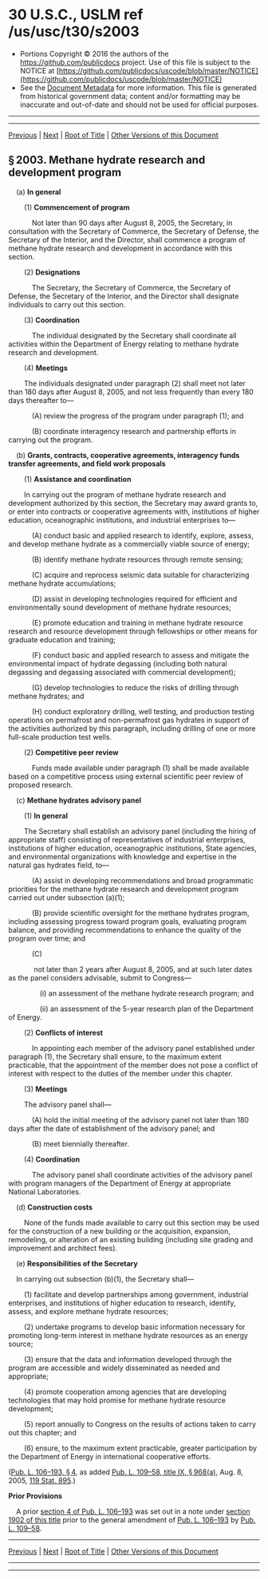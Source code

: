 ---
---

# 30 U.S.C., USLM ref /us/usc/t30/s2003

* Portions Copyright © 2016 the authors of the https://github.com/publicdocs project.
  Use of this file is subject to the NOTICE at [https://github.com/publicdocs/uscode/blob/master/NOTICE](https://github.com/publicdocs/uscode/blob/master/NOTICE)
* See the [Document Metadata](././../../../..//README.md) for more information.
  This file is generated from historical government data; content and/or formatting may be inaccurate and out-of-date and should not be used for official purposes.

----------
----------

[Previous](./../../../..//us/usc/t30/ch32/m__us_usc_t30_s2002.md) | [Next](./../../../..//us/usc/t30/ch32/m__us_usc_t30_s2004.md) | [Root of Title](./../../../../) | [Other Versions of this Document](https://publicdocs.github.io/go/links?ns=uslm&ref=%2Fus%2Fusc%2Ft30%2Fs2003)

## § 2003. Methane hydrate research and development program

    (a) __In general__ 

        (1) __Commencement of program__ 

            Not later than 90 days after August 8, 2005, the Secretary, in consultation with the Secretary of Commerce, the Secretary of Defense, the Secretary of the Interior, and the Director, shall commence a program of methane hydrate research and development in accordance with this section.

        (2) __Designations__ 

            The Secretary, the Secretary of Commerce, the Secretary of Defense, the Secretary of the Interior, and the Director shall designate individuals to carry out this section.

        (3) __Coordination__ 

            The individual designated by the Secretary shall coordinate all activities within the Department of Energy relating to methane hydrate research and development.

        (4) __Meetings__ 

        The individuals designated under paragraph (2) shall meet not later than 180 days after August 8, 2005, and not less frequently than every 180 days thereafter to—

            (A) review the progress of the program under paragraph (1); and

            (B) coordinate interagency research and partnership efforts in carrying out the program.

    (b) __Grants, contracts, cooperative agreements, interagency funds transfer agreements, and field work proposals__ 

        (1) __Assistance and coordination__ 

        In carrying out the program of methane hydrate research and development authorized by this section, the Secretary may award grants to, or enter into contracts or cooperative agreements with, institutions of higher education, oceanographic institutions, and industrial enterprises to—

            (A) conduct basic and applied research to identify, explore, assess, and develop methane hydrate as a commercially viable source of energy;

            (B) identify methane hydrate resources through remote sensing;

            (C) acquire and reprocess seismic data suitable for characterizing methane hydrate accumulations;

            (D) assist in developing technologies required for efficient and environmentally sound development of methane hydrate resources;

            (E) promote education and training in methane hydrate resource research and resource development through fellowships or other means for graduate education and training;

            (F) conduct basic and applied research to assess and mitigate the environmental impact of hydrate degassing (including both natural degassing and degassing associated with commercial development);

            (G) develop technologies to reduce the risks of drilling through methane hydrates; and

            (H) conduct exploratory drilling, well testing, and production testing operations on permafrost and non-permafrost gas hydrates in support of the activities authorized by this paragraph, including drilling of one or more full-scale production test wells.

        (2) __Competitive peer review__ 

            Funds made available under paragraph (1) shall be made available based on a competitive process using external scientific peer review of proposed research.

    (c) __Methane hydrates advisory panel__ 

        (1) __In general__ 

        The Secretary shall establish an advisory panel (including the hiring of appropriate staff) consisting of representatives of industrial enterprises, institutions of higher education, oceanographic institutions, State agencies, and environmental organizations with knowledge and expertise in the natural gas hydrates field, to—

            (A) assist in developing recommendations and broad programmatic priorities for the methane hydrate research and development program carried out under subsection (a)(1);

            (B) provide scientific oversight for the methane hydrates program, including assessing progress toward program goals, evaluating program balance, and providing recommendations to enhance the quality of the program over time; and

            (C)

             not later than 2 years after August 8, 2005, and at such later dates as the panel considers advisable, submit to Congress—

                (i) an assessment of the methane hydrate research program; and

                (ii) an assessment of the 5-year research plan of the Department of Energy.

        (2) __Conflicts of interest__ 

            In appointing each member of the advisory panel established under paragraph (1), the Secretary shall ensure, to the maximum extent practicable, that the appointment of the member does not pose a conflict of interest with respect to the duties of the member under this chapter.

        (3) __Meetings__ 

        The advisory panel shall—

            (A) hold the initial meeting of the advisory panel not later than 180 days after the date of establishment of the advisory panel; and

            (B) meet biennially thereafter.

        (4) __Coordination__ 

            The advisory panel shall coordinate activities of the advisory panel with program managers of the Department of Energy at appropriate National Laboratories.

    (d) __Construction costs__ 

        None of the funds made available to carry out this section may be used for the construction of a new building or the acquisition, expansion, remodeling, or alteration of an existing building (including site grading and improvement and architect fees).

    (e) __Responsibilities of the Secretary__ 

    In carrying out subsection (b)(1), the Secretary shall—

        (1) facilitate and develop partnerships among government, industrial enterprises, and institutions of higher education to research, identify, assess, and explore methane hydrate resources;

        (2) undertake programs to develop basic information necessary for promoting long-term interest in methane hydrate resources as an energy source;

        (3) ensure that the data and information developed through the program are accessible and widely disseminated as needed and appropriate;

        (4) promote cooperation among agencies that are developing technologies that may hold promise for methane hydrate resource development;

        (5) report annually to Congress on the results of actions taken to carry out this chapter; and

        (6) ensure, to the maximum extent practicable, greater participation by the Department of Energy in international cooperative efforts.

([Pub. L. 106–193, § 4][/us/pl/106/193/s4], as added [Pub. L. 109–58, title IX, § 968(a)][/us/pl/109/58/s968/a], Aug. 8, 2005, [119 Stat. 895][/us/stat/119/895].)

 __Prior Provisions__ 

    A prior [section 4 of Pub. L. 106–193][/us/pl/106/193/s4] was set out in a note under [section 1902 of this title][/us/usc/t30/s1902] prior to the general amendment of [Pub. L. 106–193][/us/pl/106/193] by [Pub. L. 109–58][/us/pl/109/58].

----------

[Previous](./../../../..//us/usc/t30/ch32/m__us_usc_t30_s2002.md) | [Next](./../../../..//us/usc/t30/ch32/m__us_usc_t30_s2004.md) | [Root of Title](./../../../../) | [Other Versions of this Document](https://publicdocs.github.io/go/links?ns=uslm&ref=%2Fus%2Fusc%2Ft30%2Fs2003)

----------
----------

[/us/pl/106/193/s4]: https://publicdocs.github.io/go/links?ns=uslm&ref=%2Fus%2Fpl%2F106%2F193%2Fs4
[/us/pl/109/58/s968/a]: https://publicdocs.github.io/go/links?ns=uslm&ref=%2Fus%2Fpl%2F109%2F58%2Fs968%2Fa
[/us/stat/119/895]: https://publicdocs.github.io/go/links?ns=uslm&ref=%2Fus%2Fstat%2F119%2F895
[/us/pl/106/193/s4]: https://publicdocs.github.io/go/links?ns=uslm&ref=%2Fus%2Fpl%2F106%2F193%2Fs4
[/us/usc/t30/s1902]: https://publicdocs.github.io/go/links?ns=uslm&ref=%2Fus%2Fusc%2Ft30%2Fs1902
[/us/pl/106/193]: https://publicdocs.github.io/go/links?ns=uslm&ref=%2Fus%2Fpl%2F106%2F193
[/us/pl/109/58]: https://publicdocs.github.io/go/links?ns=uslm&ref=%2Fus%2Fpl%2F109%2F58


